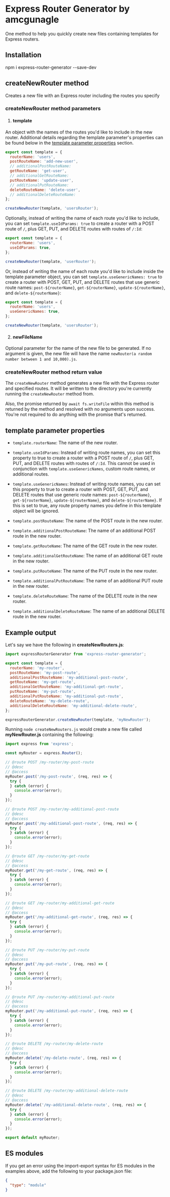 # Express Router Generator by amcgunagle

One method to help you quickly create new files containing templates for Express routers.

## Installation

npm i express-router-generator --save-dev

## createNewRouter method

Creates a new file with an Express router including the routes you specify

### createNewRouter method parameters

1. #### template

An object with the names of the routes you'd like to include in the new router. Additional details regarding the template parameter's properties can be found below in the [template parameter properties](#template-parameter-properties) section.

```javascript
export const template = {
  routerName: 'users',
  postRouteName: 'add-new-user',
  // additionalPostRouteName:
  getRouteName: 'get-user',
  // additionalGetRouteName:
  putRouteName: 'update-user',
  // additionalPutRouteName:
  deleteRouteName: 'delete-user',
  // additionalDeleteRouteName:
};

createNewRouter(template, 'usersRouter');
```

Optionally, instead of writing the name of each route you'd like to include, you can set `template.useIdParams: true` to create a router with a POST route of `/`, plus GET, PUT, and DELETE routes with routes of `/:Id`:

```javascript
export const template = {
  routerName: 'users',
  useIdParams: true,
};

createNewRouter(template, 'userRouter');
```

Or, instead of writing the name of each route you'd like to include inside the template parameter object, you can set `template.useGenericNames: true` to create a router with POST, GET, PUT, and DELETE routes that use generic route names: `post-${routerName}`, `get-${routerName}`, `update-${routerName}`, and `delete-${routerName}`:

```javascript
export const template = {
  routerName: 'users',
  useGenericNames: true,
};

createNewRouter(template, 'usersRouter');
```

2. #### newFileName

Optional parameter for the name of the new file to be generated. If no argument is given, the new file will have the name `newRouter(a random number between 1 and 10,000).js`.

### createNewRouter method return value

The `createNewRouter` method generates a new file with the Express router and specified routes. It will be written to the directory you're currently running the `createNewRouter` method from.

Also, the promise returned by `await fs.writeFile` within this method is returned by the method and resolved with no arguments upon success. You're not required to do anything with the promise that's returned.

## template parameter properties

- `template.routerName`: The name of the new router.

- `template.useIdParams`: Instead of writing route names, you can set this property to true to create a router with a POST route of `/`, plus GET, PUT, and DELETE routes with routes of `/:Id`. This cannot be used in conjunction with `template.useGenericNames`, custom route names, or additional routes.

- `template.useGenericNames`: Instead of writing route names, you can set this property to true to create a router with POST, GET, PUT, and DELETE routes that use generic route names: `post-${routerName}`, `get-${routerName}`, `update-${routerName}`, and `delete-${routerName}`. If this is set to true, any route property names you define in this template object will be ignored.

- `template.postRouteName`: The name of the POST route in the new router.

- `template.additionalPostRouteName`: The name of an additional POST route in the new router.

- `template.getRouteName`: The name of the GET route in the new router.

- `template.additionalGetRouteName`: The name of an additional GET route in the new router.

- `template.putRouteName`: The name of the PUT route in the new router.

- `template.additionalPutRouteName`: The name of an additional PUT route in the new router.

- `template.deleteRouteName`: The name of the DELETE route in the new router.

- `template.additionalDeleteRouteName`: The name of an additional DELETE route in the new router.

## Example output

Let's say we have the following in **createNewRouters.js**:

```javascript
import expressRouterGenerator from 'express-router-generator';

export const template = {
  routerName: 'my-router',
  postRouteName: 'my-post-route',
  additionalPostRouteName: 'my-additional-post-route',
  getRouteName: 'my-get-route',
  additionalGetRouteName: 'my-additional-get-route',
  putRouteName: 'my-put-route',
  additionalPutRouteName: 'my-additional-put-route',
  deleteRouteName: 'my-delete-route',
  additionalDeleteRouteName: 'my-additional-delete-route',
};

expressRouterGenerator.createNewRouter(template, 'myNewRouter');
```

Running `node createNewRouters.js` would create a new file called **myNewRouter.js** containing the following:

```javascript
import express from 'express';

const myRouter = express.Router();

// @route POST /my-router/my-post-route
// @desc
// @access
myRouter.post('/my-post-route', (req, res) => {
  try {
  } catch (error) {
    console.error(error);
  }
});

// @route POST /my-router/my-additional-post-route
// @desc
// @access
myRouter.post('/my-additional-post-route', (req, res) => {
  try {
  } catch (error) {
    console.error(error);
  }
});

// @route GET /my-router/my-get-route
// @desc
// @access
myRouter.get('/my-get-route', (req, res) => {
  try {
  } catch (error) {
    console.error(error);
  }
});

// @route GET /my-router/my-additional-get-route
// @desc
// @access
myRouter.get('/my-additional-get-route', (req, res) => {
  try {
  } catch (error) {
    console.error(error);
  }
});

// @route PUT /my-router/my-put-route
// @desc
// @access
myRouter.put('/my-put-route', (req, res) => {
  try {
  } catch (error) {
    console.error(error);
  }
});

// @route PUT /my-router/my-additional-put-route
// @desc
// @access
myRouter.put('/my-additional-put-route', (req, res) => {
  try {
  } catch (error) {
    console.error(error);
  }
});

// @route DELETE /my-router/my-delete-route
// @desc
// @access
myRouter.delete('/my-delete-route', (req, res) => {
  try {
  } catch (error) {
    console.error(error);
  }
});

// @route DELETE /my-router/my-additional-delete-route
// @desc
// @access
myRouter.delete('/my-additional-delete-route', (req, res) => {
  try {
  } catch (error) {
    console.error(error);
  }
});

export default myRouter;
```

## ES modules

If you get an error using the import-export syntax for ES modules in the examples above, add the following to your package.json file:

```json
{
  "type": "module"
}
```

